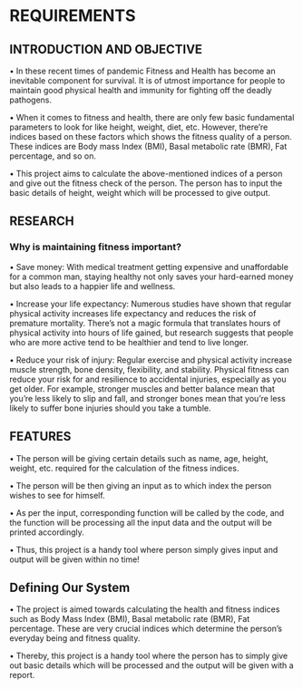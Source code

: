 # REQUIREMENTS


## INTRODUCTION AND OBJECTIVE

• In these recent times of pandemic Fitness and Health has become an inevitable component for survival. It is of utmost importance for people to maintain good physical health and immunity for fighting off the deadly pathogens.

• When it comes to fitness and health, there are only few basic fundamental parameters to look for like height, weight, diet, etc. However, there’re indices based on these factors which shows the fitness quality of a person. These indices are Body mass Index (BMI), Basal metabolic rate (BMR), Fat percentage, and so on.

• This project aims to calculate the above-mentioned indices of a person and give out the fitness check of the person. The person has to input the basic details of height, weight which will be processed to give output.



## RESEARCH

### Why is maintaining fitness important?

• Save money: With medical treatment getting expensive and unaffordable for a common man, staying healthy not only saves your hard-earned money but also leads to a happier life and wellness.

• Increase your life expectancy: Numerous studies have shown that regular physical activity increases life expectancy and reduces the risk of premature mortality. There’s not a magic formula that translates hours of physical activity into hours of life gained, but research suggests that people who are more active tend to be healthier and tend to live longer.

• Reduce your risk of injury: Regular exercise and physical activity increase muscle strength, bone density, flexibility, and stability. Physical fitness can reduce your risk for and resilience to accidental injuries, especially as you get older. For example, stronger muscles and better balance mean that you’re less likely to slip and fall, and stronger bones mean that you’re less likely to suffer bone injuries should you take a tumble.

## FEATURES

• The person will be giving certain details such as name, age, height, weight, etc. required for the calculation of the fitness indices.

• The person will be then giving an input as to which index the person wishes to see for himself.

• As per the input, corresponding function will be called by the code, and the function will be processing all the input data and the output will be printed accordingly.

• Thus, this project is a handy tool where person simply gives input and output will be given within no time!

## Defining Our System

• The project is aimed towards calculating the health and fitness indices such as Body Mass Index (BMI), Basal metabolic rate (BMR), Fat percentage. These are very crucial indices which determine the person’s everyday being and fitness quality.

• Thereby, this project is a handy tool where the person has to simply give out basic details which will be processed and the output will be given with a report.
